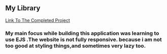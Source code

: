 ## My Library 

[Link To The Completed Project](https://my-librery-app.herokuapp.com/)

### My main focus while building this application was learning to use EJS .The website is not fully responsive. because i am not too good at styling things,and sometimes very lazy too.


